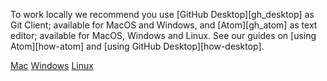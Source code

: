 To work locally we recommend you use [GitHub Desktop][gh_desktop] as Git Client; available for MacOS and Windows, and [Atom][gh_atom] as text editor; available for MacOS, Windows and Linux. See our guides on [using Atom][how-atom] and [using GitHub Desktop][how-desktop].

<div class="ui secondary pointing small menu">
  <div class="right menu">
    <a href="/docs/tutorials/install/macos/" {% if page.tab == "mac" %} class="item active" {% else %} class="item" {% endif %}><i class="apple icon"></i> Mac</a>
    <a href="/docs/tutorials/install/windows/"{% if page.tab == "windows" %} class="item active" {% else %} class="item" {% endif %}><i class="windows icon"></i> Windows</a>
    <a href="/docs/tutorials/install/linux/"{% if page.tab == "linux" %} class="item active" {% else %} class="item" {% endif %}><i class="linux icon"></i> Linux</a>
  </div>
</div>
